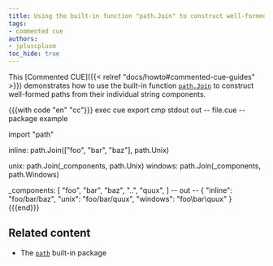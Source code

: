 ```yaml
---
title: Using the built-in function "path.Join" to construct well-formed paths
tags:
- commented cue
authors:
- jpluscplusm
toc_hide: true
---
```


This [Commented CUE]({{< relref "docs/howto#commented-cue-guides" >}})
demonstrates how to use the built-in function
[`path.Join`](https://pkg.go.dev/cuelang.org/go/pkg/path#Join)
to construct well-formed paths from their individual string components.

{{{with code "en" "cc"}}}
exec cue export
cmp stdout out
-- file.cue --
package example

import "path"

inline: path.Join(["foo", "bar", "baz"], path.Unix)

unix:    path.Join(_components, path.Unix)
windows: path.Join(_components, path.Windows)

_components: [
	"foo",
	"bar",
	"baz",
	"..",
	"quux",
]
-- out --
{
    "inline": "foo/bar/baz",
    "unix": "foo/bar/quux",
    "windows": "foo\\bar\\quux"
}
{{{end}}}

## Related content

- The [`path`](https://pkg.go.dev/cuelang.org/go/pkg/path) built-in package
